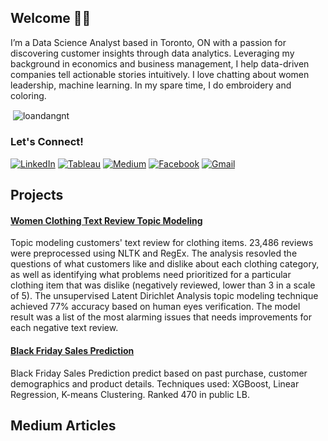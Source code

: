 ## Welcome 👋🏼

I’m a Data Science Analyst based in Toronto, ON with a passion for discovering customer insights through data analytics. Leveraging my background in economics and business management, I help data-driven companies tell actionable stories intuitively. I love chatting about women leadership, machine learning. In my spare time, I do embroidery and coloring. 


<!--




Especially this next section. 
Please email me if you would like to use this code: sidneyjkung@gmail.com
Thanks!




-->

<p align=left><span align="left">&nbsp;<img align="center" src=https://github-readme-stats.vercel.app/api?username=loandangnt&theme=solarized-light&show_icons=true&custom_title=GiHub%20Stats&include_all_commits=true&hide=issues,contribs&count_private=true" alt="loandangnt" /></span>


### Let's Connect!

<a href="https://www.linkedin.com/in/loandangnt/" target="_blank"><img alt="LinkedIn" src="https://img.shields.io/badge/linkedin-%230077B5.svg?&style=for-the-badge&logo=linkedin&logoColor=white" /></a>
<a href="https://public.tableau.com/profile/loan.dang#!/" target="_blank"><img alt="Tableau" src="https://img.shields.io/badge/tableau-%230077B5.svg?&style=for-the-badge&logo=tableau&logoColor=white&color=2FBEBE" /></a>
<a href="https://medium.com/@loan.dangnt" target="_blank"><img alt="Medium" src="https://img.shields.io/badge/medium-%2312100E.svg?&style=for-the-badge&logo=medium&logoColor=white" /></a> 
<a href="https://www.facebook.com/dangnguyenthanhloan/" target="_blank"><img alt="Facebook" src="https://img.shields.io/badge/Facebook-1877F2?style=for-the-badge&logo=facebook&logoColor=white" /></a> 
<a href="mailto:loan.dangnt@gmail.com" target="_blank"><img alt="Gmail" src="https://img.shields.io/badge/Gmail-D14836?&style=for-the-badge&logo=Gmail&logoColor=white" /></a> 

## Projects



#### [Women Clothing Text Review Topic Modeling](https://github.com/loandangnt/women-clothing)

Topic modeling customers' text review for clothing items. 23,486 reviews were preprocessed using NLTK and RegEx. The analysis resovled the questions of what customers like and dislike about each clothing category, as well as identifying what problems need prioritized for a particular clothing item that was dislike (negatively reviewed, lower than 3 in a scale of 5). The unsupervised Latent Dirichlet Analysis topic modeling technique achieved 77% accuracy based on human eyes verification. The model result was a list of the most alarming issues that needs improvements for each negative text review.

#### [Black Friday Sales Prediction](https://github.com/loandangnt/black-friday)

Black Friday Sales Prediction predict based on past purchase, customer demographics and product details. Techniques used: XGBoost, Linear Regression, K-means Clustering. Ranked 470 in public LB.

## Medium Articles
<!--
- [Chinese Natural Language (Pre)processing: An Introduction](https://towardsdatascience.com/chinese-natural-language-pre-processing-an-introduction-995d16c2705f?source=friends_link&sk=85d63a64f5a1f8dd4235d77bae17aab3)
- [Adapting Data Science for Non-Binary Inclusivity](https://towardsdatascience.com/adapting-data-science-for-non-binary-inclusivity-368f35a560e3?sk=49cbf985272e62beac60f360112b5d6c)
- [Python vs R: The Basics](https://towardsdatascience.com/python-vs-r-the-basics-d754c45c1596?sk=9727e7fc6f177ebdb970e1fa7316ed94)



- 🔭 I’m currently working on ...
- 🌱 I’m currently learning ...
- 👯 I’m looking to collaborate on ...
- 🤔 I’m looking for help with ...
- 💬 Ask me about ...
- 📫 How to reach me: ...
- 😄 Pronouns: ...
- ⚡ Fun fact: ...
-->

<!--
**loandangnt/loandangnt** is a ✨ _special_ ✨ repository because its `README.md` (this file) appears on your GitHub profile.

Here are some ideas to get you started:

- 🔭 I’m currently working on ...
- 🌱 I’m currently learning ...
- 👯 I’m looking to collaborate on ...
- 🤔 I’m looking for help with ...
- 💬 Ask me about ...
- 📫 How to reach me: ...
- 😄 Pronouns: ...
- ⚡ Fun fact: ...
-->
